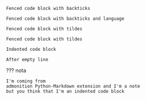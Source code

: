 ```
Fenced code block with backticks
```

```lang1
Fenced code block with backticks and language
```

~~~
Fenced code block with tildes
~~~

~~~lang2
Fenced code block with tildes
~~~

    Indented code block
    
    After empty line

??? nota

    I'm coming from
    admonition Python-Markdown extension and I'm a note
    but you think that I'm an indented code block
